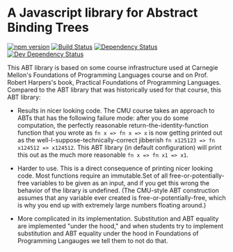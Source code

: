 A Javascript library for Abstract Binding Trees
===============================================

[![npm version](https://badge.fury.io/js/%40calculemus%2Fabt.svg)](https://badge.fury.io/js/%40calculemus%2Fabt)
[![Build Status](https://travis-ci.org/calculemuscode/abt-js.svg?branch=master)](https://travis-ci.org/calculemuscode/abt-js)
[![Dependency Status](https://david-dm.org/calculemuscode/abt-js.svg)](https://david-dm.org/calculemuscode/abt-js)
[![Dev Dependency Status](https://david-dm.org/calculemuscode/abt-js/dev-status.svg)](https://david-dm.org/calculemuscode/abt-js?type=dev)

This ABT library is based on some course infrastructure used at Carnegie Mellon's Foundations of Programming
Languages course and on Prof. Robert Harpers's book, Practical Foundations of Programming Languages. Compared
to the ABT library that was historically used for that course, this ABT library:

 * Results in nicer looking code. The CMU course takes an approach to ABTs that has the following failure
   mode: after you do some computation, the perfectly reasonable return-the-identity-function function that
   you wrote as `fn x => fn x => x` is now getting printed out as the well-I-suppose-technically-correct
   jibberish `fn x125123 => fn x124512 => x124512`. This ABT library (in default configuration) will print
   this out as the much more reasonable `fn x => fn x1 => x1`.

 * Harder to use. This is a direct consequence of printing nicer looking code. Most functions require an
   immutable.Set<string> of all free-or-potentially-free variables to be given as an input, and if you get
   this wrong the behavior of the library is undefined. (The CMU-style ABT construction assumes that any
   variable ever created is free-or-potentially-free, which is why you end up with extremely large numbers
   floating around.)

 * More complicated in its implementation. Substitution and ABT equality are implemented "under the hood," and
   when students try to implement substitution and ABT equality under the hood in Foundations of Programming
   Langauges we tell them to not do that.

